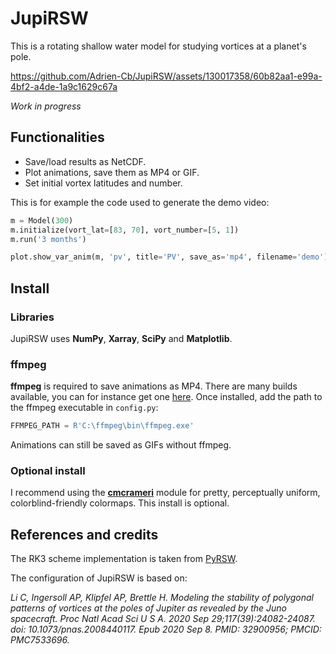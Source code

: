 # JupiRSW

This is a rotating shallow water model for studying vortices at a planet's pole.




https://github.com/Adrien-Cb/JupiRSW/assets/130017358/60b82aa1-e99a-4bf2-a4de-1a9c1629c67a



*Work in progress*

## Functionalities

- Save/load results as NetCDF.
- Plot animations, save them as MP4 or GIF.
- Set initial vortex latitudes and number.

This is for example the code used to generate the demo video:
```python
m = Model(300)
m.initialize(vort_lat=[83, 70], vort_number=[5, 1])
m.run('3 months')

plot.show_var_anim(m, 'pv', title='PV', save_as='mp4', filename='demo')
```


## Install

### Libraries 

JupiRSW uses **NumPy**, **Xarray**, **SciPy** and **Matplotlib**. 

### ffmpeg

**ffmpeg** is required to save animations as MP4. 
There are many builds available, you can for instance get one [here](https://www.gyan.dev/ffmpeg/builds/).
Once installed, add the path to the ffmpeg executable in `config.py`:
```python
FFMPEG_PATH = R'C:\ffmpeg\bin\ffmpeg.exe'
```
Animations can still be saved as GIFs without ffmpeg.

### Optional install

I recommend using the [**cmcrameri**](https://pypi.org/project/cmcrameri/) module for pretty, perceptually uniform, colorblind-friendly colormaps. 
This install is optional.


## References and credits

The RK3 scheme implementation is taken from [PyRSW](https://github.com/pvthinker/pyRSW).

The configuration of JupiRSW is based on:

*Li C, Ingersoll AP, Klipfel AP, Brettle H. Modeling the stability of polygonal patterns of vortices at the poles of Jupiter as revealed by the Juno spacecraft. Proc Natl Acad Sci U S A. 2020 Sep 29;117(39):24082-24087. doi: 10.1073/pnas.2008440117. Epub 2020 Sep 8. PMID: 32900956; PMCID: PMC7533696.*
